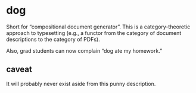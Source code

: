 # dog

Short for “compositional document generator”. This is a category-theoretic approach to typesetting (e.g., a functor from the category of document descriptions to the category of PDFs).

Also, grad students can now complain “dog ate my homework.”

## caveat

It will probably never exist aside from this punny description.
